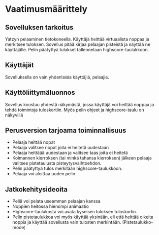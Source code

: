 # Vaatimusmäärittely

## Sovelluksen tarkoitus
Yatzyn pelaaminen tietokoneella. Käyttäjä heittää virtuaalista noppaa ja merkitsee tuloksen. Sovellus pitää kirjaa pelaajan pisteistä ja näyttää ne käyttäjälle. Pelin päätyttyä tulokset tallennetaan highscore-taulukkoon.

## Käyttäjät
Sovelluksella on vain yhdenlaisia käyttäjiä, pelaajia.

## Käyttöliittymäluonnos
Sovellus koostuu yhdestä näkymästä, jossa käyttäjä voi heittää noppaa ja tehdä toimintoja tuloskortiin. Myös pelin ohjeet ja highscore-taulu on näkyvillä

## Perusversion tarjoama toiminnallisuus
- Pelaaja heittää nopat
- Pelaaja valitsee nopat joita ei heitetä uudestaan
- Pelaaja heittäää uudestaan ja valitsee taas joita ei heitetä
- Kolmannen kierroksen (tai minkä tahansa kierroksen) jälkeen pelaaja valitsee pistetaulusta pisteytysvaihtoehdon.
- Pelin päätyttyä tulos merkitään highscore-taulukkoon.
- Pelaaja voi aloittaa uuden pelin

## Jatkokehitysideoita
- Peliä voi pelata useamman pelaajan kanssa
- Noppien heitossa hienompi animaatio
- Highscore-taulukosta voi avata kyseisen tuloksen tuloskortin.
- Pelin pistetaulukkoa voi myös käyttää yksinään, eli että heittää oikeita noppia ja käyttää sovellusta vain tulosten merkintään. (Pistetaulukko-mode)
